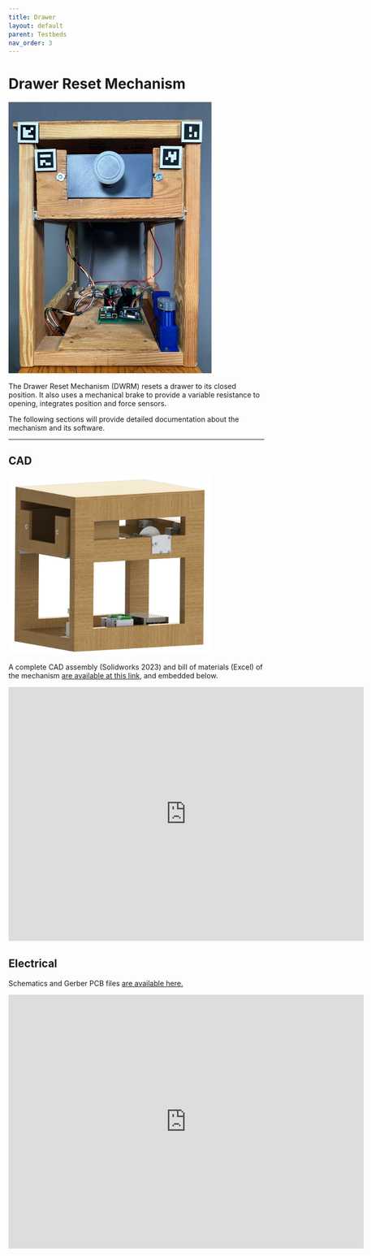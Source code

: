 ```yaml
---
title: Drawer
layout: default
parent: Testbeds
nav_order: 3
---
```


# Drawer Reset Mechanism

<img src="drawer.jpg" alt="drawing" width="400"/>

The Drawer Reset Mechanism (DWRM) resets a drawer to its closed position. It also uses a mechanical brake to provide a variable resistance to opening, integrates position and force sensors. 

The following sections will provide detailed documentation about the mechanism and its software.

---

## CAD
<img src="drawer_render.png" alt="drawing" width="400"/>

A complete CAD assembly (Solidworks 2023) and bill of materials (Excel) of the mechanism [are available at this link](https://oregonstate.box.com/s/5hvh5zr6w84fwhshscfek9fnh1xklzux), and embedded below. 

<iframe src="https://oregonstate.app.box.com/embed/s/5hvh5zr6w84fwhshscfek9fnh1xklzux?sortColumn=date" width="700" height="500" frameborder="0" allowfullscreen webkitallowfullscreen msallowfullscreen></iframe>

## Electrical

Schematics and Gerber PCB files [are available here.](https://oregonstate.box.com/s/rgpnydxxyj3els1m5ogiqaizsvxpcfnn)

<iframe src="https://oregonstate.app.box.com/embed/s/rgpnydxxyj3els1m5ogiqaizsvxpcfnn?sortColumn=date" width="700" height="500" frameborder="0" allowfullscreen webkitallowfullscreen msallowfullscreen></iframe>

